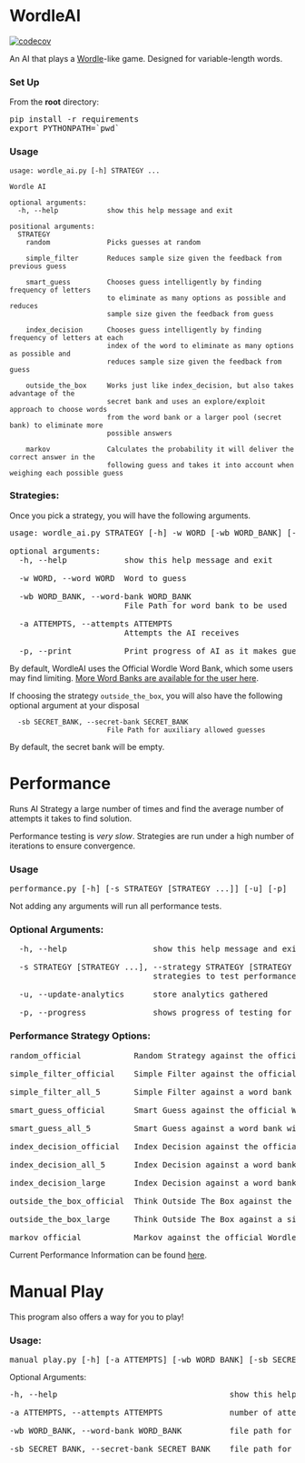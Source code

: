 # WordleAI
[![codecov](https://codecov.io/gh/franciscoturdera00/WordleAI/branch/main/graph/badge.svg?token=hsoJlTJT0Q)](https://codecov.io/gh/franciscoturdera00/WordleAI)

An AI that plays a <a href="https://www.nytimes.com/games/wordle/index.html" target="_blank">Wordle</a>-like game.
Designed for variable-length words.

### Set Up
From the **root** directory:
<pre>
pip install -r requirements
export PYTHONPATH=`pwd`
</pre>

### Usage
```
usage: wordle_ai.py [-h] STRATEGY ...

Wordle AI

optional arguments:
  -h, --help            show this help message and exit

positional arguments:
  STRATEGY
    random              Picks guesses at random

    simple_filter       Reduces sample size given the feedback from previous guess

    smart_guess         Chooses guess intelligently by finding frequency of letters 
                        to eliminate as many options as possible and reduces 
                        sample size given the feedback from guess

    index_decision      Chooses guess intelligently by finding frequency of letters at each
                        index of the word to eliminate as many options as possible and 
                        reduces sample size given the feedback from guess

    outside_the_box     Works just like index_decision, but also takes advantage of the 
                        secret bank and uses an explore/exploit approach to choose words 
                        from the word bank or a larger pool (secret bank) to eliminate more 
                        possible answers

    markov              Calculates the probability it will deliver the correct answer in the 
                        following guess and takes it into account when weighing each possible guess
```

### Strategies:
Once you pick a strategy, you will have the following arguments.
<pre>
usage: wordle_ai.py STRATEGY [-h] -w WORD [-wb WORD_BANK] [-a ATTEMPTS] [-p]

optional arguments:
  -h, --help            show this help message and exit

  -w WORD, --word WORD  Word to guess

  -wb WORD_BANK, --word-bank WORD_BANK
                        File Path for word bank to be used

  -a ATTEMPTS, --attempts ATTEMPTS
                        Attempts the AI receives

  -p, --print           Print progress of AI as it makes guesses
</pre>

By default, WordleAI uses the Official Wordle Word Bank, which some users may find limiting.
[More Word Banks are available for the user here](word_banks/).

If choosing the strategy ```outside_the_box```, you will also have the following optional argument at your disposal

```
  -sb SECRET_BANK, --secret-bank SECRET_BANK
                        File Path for auxiliary allowed guesses
```
By default, the secret bank will be empty.

# Performance

Runs AI Strategy a large number of times and find the average number of 
attempts it takes to find solution.

Performance testing is *very slow*. Strategies are run under a high number 
of iterations to ensure convergence.

### Usage
<pre>
performance.py [-h] [-s STRATEGY [STRATEGY ...]] [-u] [-p]
</pre>

Not adding any arguments will run all performance tests.
### Optional Arguments:
<pre>
  -h, --help                  show this help message and exit

  -s STRATEGY [STRATEGY ...], --strategy STRATEGY [STRATEGY ...]
                              strategies to test performance for

  -u, --update-analytics      store analytics gathered

  -p, --progress              shows progress of testing for each strategy tested
</pre>

### Performance Strategy Options:
<pre>
random_official           Random Strategy against the official Wordle word list

simple_filter_official    Simple Filter against the official Wordle word list

simple_filter_all_5       Simple Filter against a word bank with all 5 letter words

smart_guess_official      Smart Guess against the official Wordle word list

smart_guess_all_5         Smart Guess against a word bank with all 5 letter words

index_decision_official   Index Decision against the official Wordle word list

index_decision_all_5      Index Decision against a word bank with all 5 letter words

index_decision_large      Index Decision against a word bank against a simplified 5 letter words list

outside_the_box_official  Think Outside The Box against the official Wordle word list and Official Guess List

outside_the_box_large     Think Outside The Box against a simplified 5 letter words list and all 5 letters Guess List

markov_official           Markov against the official Wordle word list
</pre>

Current Performance Information can be found [here](performance_analytics/analytics.json).

# Manual Play
This program also offers a way for you to play!

### Usage: 
<pre>
manual_play.py [-h] [-a ATTEMPTS] [-wb WORD_BANK] [-sb SECRET_BANK]
</pre>

Optional Arguments:
<pre>
-h, --help                                    show this help message and exit

-a ATTEMPTS, --attempts ATTEMPTS              number of attempts the player receives

-wb WORD_BANK, --word-bank WORD_BANK          file path for Word Bank to be used for game

-sb SECRET_BANK, --secret-bank SECRET_BANK    file path for auxiliary allowed guesses
</pre>

